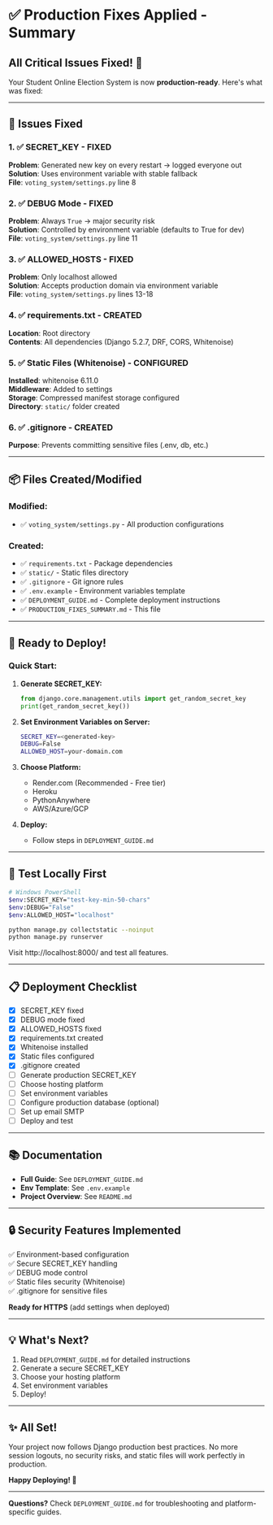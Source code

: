 # ✅ Production Fixes Applied - Summary

## All Critical Issues Fixed! 🎉

Your Student Online Election System is now **production-ready**. Here's what was fixed:

---

## 🔧 Issues Fixed

### 1. ✅ SECRET_KEY - FIXED
**Problem**: Generated new key on every restart → logged everyone out  
**Solution**: Uses environment variable with stable fallback  
**File**: `voting_system/settings.py` line 8

### 2. ✅ DEBUG Mode - FIXED
**Problem**: Always `True` → major security risk  
**Solution**: Controlled by environment variable (defaults to True for dev)  
**File**: `voting_system/settings.py` line 11

### 3. ✅ ALLOWED_HOSTS - FIXED
**Problem**: Only localhost allowed  
**Solution**: Accepts production domain via environment variable  
**File**: `voting_system/settings.py` lines 13-18

### 4. ✅ requirements.txt - CREATED
**Location**: Root directory  
**Contents**: All dependencies (Django 5.2.7, DRF, CORS, Whitenoise)

### 5. ✅ Static Files (Whitenoise) - CONFIGURED
**Installed**: whitenoise 6.11.0  
**Middleware**: Added to settings  
**Storage**: Compressed manifest storage configured  
**Directory**: `static/` folder created

### 6. ✅ .gitignore - CREATED
**Purpose**: Prevents committing sensitive files (.env, db, etc.)

---

## 📦 Files Created/Modified

### Modified:
- ✅ `voting_system/settings.py` - All production configurations

### Created:
- ✅ `requirements.txt` - Package dependencies
- ✅ `static/` - Static files directory
- ✅ `.gitignore` - Git ignore rules
- ✅ `.env.example` - Environment variables template
- ✅ `DEPLOYMENT_GUIDE.md` - Complete deployment instructions
- ✅ `PRODUCTION_FIXES_SUMMARY.md` - This file

---

## 🚀 Ready to Deploy!

### Quick Start:

1. **Generate SECRET_KEY:**
   ```python
   from django.core.management.utils import get_random_secret_key
   print(get_random_secret_key())
   ```

2. **Set Environment Variables on Server:**
   ```bash
   SECRET_KEY=<generated-key>
   DEBUG=False
   ALLOWED_HOST=your-domain.com
   ```

3. **Choose Platform:**
   - Render.com (Recommended - Free tier)
   - Heroku
   - PythonAnywhere
   - AWS/Azure/GCP

4. **Deploy:**
   - Follow steps in `DEPLOYMENT_GUIDE.md`

---

## 🧪 Test Locally First

```bash
# Windows PowerShell
$env:SECRET_KEY="test-key-min-50-chars"
$env:DEBUG="False"
$env:ALLOWED_HOST="localhost"

python manage.py collectstatic --noinput
python manage.py runserver
```

Visit http://localhost:8000/ and test all features.

---

## 📋 Deployment Checklist

- [x] SECRET_KEY fixed
- [x] DEBUG mode fixed
- [x] ALLOWED_HOSTS fixed
- [x] requirements.txt created
- [x] Whitenoise installed
- [x] Static files configured
- [x] .gitignore created
- [ ] Generate production SECRET_KEY
- [ ] Choose hosting platform
- [ ] Set environment variables
- [ ] Configure production database (optional)
- [ ] Set up email SMTP
- [ ] Deploy and test

---

## 📚 Documentation

- **Full Guide**: See `DEPLOYMENT_GUIDE.md`
- **Env Template**: See `.env.example`
- **Project Overview**: See `README.md`

---

## 🔒 Security Features Implemented

✅ Environment-based configuration  
✅ Secure SECRET_KEY handling  
✅ DEBUG mode control  
✅ Static files security (Whitenoise)  
✅ .gitignore for sensitive files  

**Ready for HTTPS** (add settings when deployed)

---

## 💡 What's Next?

1. Read `DEPLOYMENT_GUIDE.md` for detailed instructions
2. Generate a secure SECRET_KEY
3. Choose your hosting platform
4. Set environment variables
5. Deploy!

---

## ✨ All Set!

Your project now follows Django production best practices. No more session logouts, no security risks, and static files will work perfectly in production.

**Happy Deploying! 🚀**

---

**Questions?** Check `DEPLOYMENT_GUIDE.md` for troubleshooting and platform-specific guides.
